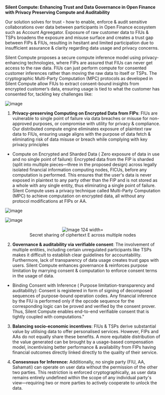 **Silent Compute:  Enhancing Trust and Data Governance in Open Finance with Privacy Preserving Compute and Auditability**


Our solution solves for trust - how to enable, enforce & audit sensitive collaborations over data between participants in Open Finance ecosystem such as Account Agreegator. Exposure of raw customer data to FIUs & TSPs broadens the exposure and misuse surface and creates a trust gap between FIPs & FIUs, resulting in hesitant and limited participation due to insufficient assurance & clarity regarding data usage and privacy concerns.


Silent Compute proposes a secure compute inference model using privacy-enhancing technologies, where FIPs are assured that FIUs can never get access to the raw data.  FIUs can just perform compute for consented customer inferences rather than moving the raw data to itself or TSPs. The cryptographic Multi-Party Computation (MPC) protocols as developed in Silent Compute allow FIUs to extract consent-bound insights from encrypted customer’s data, ensuring usage is tied to what the customer has consented for, tackling key challenges like:

![image](https://github.com/user-attachments/assets/880c769b-1228-415b-b53c-6e88d307f6bd)

1. **Privacy-preserving Computing on Encrypted Data from FIPs**: FIUs are vulnerable to single point of failure via data breaches or misuse for non-approved purposes, or compromise with utility for privacy & compliance. Our distributed compute engine eliminates exposure of plaintext raw data to FIUs, ensuring usage aligns with the purpose of data fetch & eliminating risk of data misuse or breach  while complying with key privacy principles


- Compute on Encrypted and Sharded Data ( Zero exposure of data in use and no single point of failure): Encrypted data from the FIP is sharded (split into multiple pieces—three in the proposed design) across legally isolated financial information computing nodes, FICUs, before any computation is performed. This ensures that the user's data is never exposed in plaintext to any party other than the FIP and is not stored as a whole with any single entity, thus eliminating a single point of failure. Silent Compute uses a privacy technique called Multi-Party Computation (MPC) to achieve computation on encrypted data, all without any protocol modifications at FIPs or AA.

![image](https://github.com/user-attachments/assets/f6dafcfa-2b27-4e6b-8189-51b8bfc6e29f)

![image](https://github.com/user-attachments/assets/81de190b-d018-4e85-8914-fb0f7a8c4bda)

 <div style="text-align: center;">
    <figure>
        <img src="https://github.com/user-attachments/assets/81de190b-d018-4e85-8914-fb0f7a8c4bda" alt="Image 124 width="640"/>
        <figcaption>Secret sharing of ciphertext E across multiple nodes </figcaption>
    </figure>
</div> 


2. **Governance & auditability via verifiable consent**: The involvement of multiple entities, including certain unregulated participants like TSPs makes it difficult to establish clear guidelines for accountability. Furthermore, lack of transparency of data usage creates trust gaps with users. Silent Compute enhances governance & reinforces purpose limitation by marrying consent & computation to enforce consent terms in the usage of data.

- Binding Consent with Inference ( Purpose limitation-transparency and auditability): Consent is registered in form of signing of decomposed sequences of purpose-bound operation codes. Any financial inference by the FIU is performed only if the opcode sequence for the corresponding logic can be proved and verified by the consent prover. Thus, Silent Compute enables end-to-end verifiable consent that is tightly coupled with computations."


3. **Balancing socio-economic incentives**: FIUs & TSPs derive substantial value by utilising data to offer personalised services. However, FIPs and AAs do not equally share these benefits. A more equitable distribution of the value generated can be brought by a usage-based compensation model, incentivising better performance & availability from FIPs having financial outcomes directly linked directly to the quality of their service.

4. **Consesnsus for Inference:** Additionally, no single party (FIU, AA, Sahamati) can operate on user data without the permission of the other two parties. This restriction is enforced cryptographically, as user data remains entirely undefined within the scope of any individual party's view—requiring two or more parties to actively cooperate to unlock the data.
